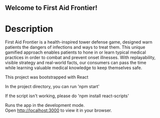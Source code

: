 ## Welcome to First Aid Frontier!

# Description

First Aid Frontier is a health-inspired tower defense game, designed warn patients the dangers of infections and ways to treat them. This unique gamified approach enables patients to hone in or learn typical medical practices in order to combat and prevent onset illnesses. With replayability, visible strategy and real-world facts, our consumers can pass the time while learning valuable medical knowledge to keep themselves safe. 





This project was bootstrapped with React

In the project directory, you can run 'npm start' 

If the script isn't working, please do 'npm install react-scripts'

Runs the app in the development mode.\
Open [http://localhost:3000](http://localhost:3000) to view it in your browser.

